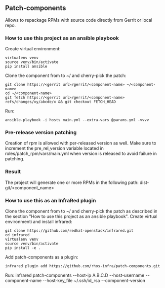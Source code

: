 ## Patch-components

Allows to repackage RPMs with source code directly from Gerrit or local repo.

### How to use this project as an ansible playbook

Create virtual environment:

    virtualenv venv
    source venv/bin/activate
    pip install ansible

Clone the component <component-name> from <gerrit url> to ~/ and cherry-pick the patch:

    git clone https://<gerrit url>/gerrit/<component-name> ~/<component-name>
    cd ~/<component-name>
    git fetch https://<gerrit url>/gerrit/<component-name> refs/changes/xy/abcde/x && git checkout FETCH_HEAD

Run:

    ansible-playbook -i hosts main.yml --extra-vars @params.yml -vvvv


### Pre-release version patching

Creation of rpm is allowed with per-released version as well. Make sure to increment the pre_rel_version
variable located in roles/patch_rpm/vars/main.yml when version is released to avoid failure in patching.


### Result

The project will generate one or more RPMs in the following path: dist-git/<component_name>


### How to use this as an InfraRed plugin

Clone the component <component-name> from <gerrit url> to ~/ and cherry-pick the patch as described in the section
"How to use this project as an ansible playbook". Create virtual environmenti and install infrared:

    git clone https://github.com/redhat-openstack/infrared.git
    cd infrared
    virtualenv venv
    source venv/bin/activate
    pip install -e .

Add patch-components as a plugin:

    infrared plugin add https://github.com/rhos-infra/patch-components.git

Run:
    infrared patch-components --host-ip A.B.C.D --host-username <user-name> --component-name <component-name>  --host-key_file ~/.ssh/id_rsa  --component-version <rhos version>
